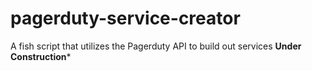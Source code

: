 # pagerduty-service-creator
A fish script that utilizes the Pagerduty API to build out services
**Under Construction***
